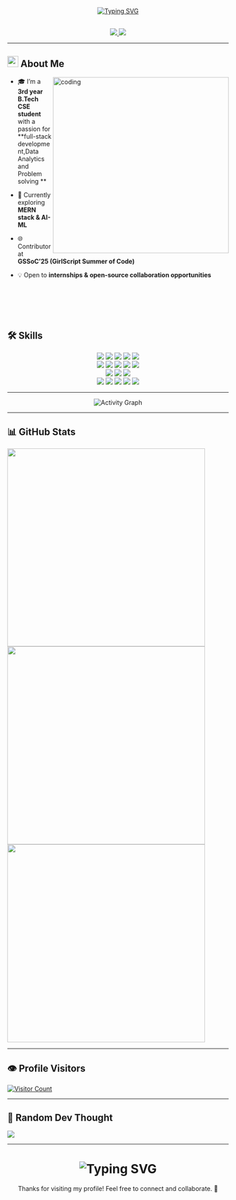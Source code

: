 <!-- Typing animation introduction -->
<div align="center">
  <a href="https://git.io/typing-svg">
    <img src="https://readme-typing-svg.herokuapp.com?font=JetBrains+Mono&weight=700&size=35&duration=2500&pause=100&color=FF6EC7,3E92CC&center=true&multiline=true&repeat=false&width=800&height=130&lines=Hey+there!+I'm+Darshan+Parmar;Turning+Coffee+into+Code+☕💻;Exploring+Tech,+Building+Dreams,+Solving+Problems!" alt="Typing SVG"/>
  </a>
</div>
</br>


<p align="center">
  <a href="https://www.linkedin.com/in/parmar-darshan/">
    <img src="https://img.shields.io/badge/LinkedIn-0A66C2?logo=linkedin&logoColor=white&style=for-the-badge"/>
  </a>
  <a href="mailto:darshan0302parmar@gmail.com">
    <img src="https://img.shields.io/badge/Gmail-D14836?logo=gmail&logoColor=white&style=for-the-badge"/>
  </a>
</p>

---
<!-- About Me section with animated GIF and short description -->
## <img src="https://media2.giphy.com/media/QssGEmpkyEOhBCb7e1/giphy.gif?cid=ecf05e47a0n3gi1bfqntqmob8g9aid1oyj2wr3ds3mg700bl&rid=giphy.gif" width="25" /> About Me  

<img align="right" alt="coding" width="400" src="https://github.com/user-attachments/assets/91f25005-e501-4705-8816-e4523548c790" />

- 🎓 I’m a **3rd year B.Tech CSE student** with a passion for **full-stack development,Data Analytics and Problem solving **
  
- 🌱 Currently exploring **MERN stack & AI-ML**
  
- 🌐 Contributor at **GSSoC’25 (GirlScript Summer of Code)**
  
- 💡 Open to **internships & open-source collaboration opportunities**
<br><br><br>
<br><br><br>




## 🛠 Skills  

<p align="center">
  <img src="https://img.shields.io/badge/Python-3776AB?style=for-the-badge&logo=python&logoColor=white"/>
  <img src="https://img.shields.io/badge/JavaScript-F7DF1E?style=for-the-badge&logo=javascript&logoColor=black"/>
  <img src="https://img.shields.io/badge/PHP-777BB4?style=for-the-badge&logo=php&logoColor=white"/>
  <img src="https://img.shields.io/badge/Java-ED8B00?style=for-the-badge&logo=openjdk&logoColor=white"/>
  <img src="https://img.shields.io/badge/SQL-003B57?style=for-the-badge&logo=mysql&logoColor=white"/>
  <br/>
  <img src="https://img.shields.io/badge/HTML5-E34F26?style=for-the-badge&logo=html5&logoColor=white"/>
  <img src="https://img.shields.io/badge/CSS3-1572B6?style=for-the-badge&logo=css3&logoColor=white"/>
  <img src="https://img.shields.io/badge/Bootstrap-563D7C?style=for-the-badge&logo=bootstrap&logoColor=white"/>
  <img src="https://img.shields.io/badge/TailwindCSS-38B2AC?style=for-the-badge&logo=tailwind-css&logoColor=white"/>
  <img src="https://img.shields.io/badge/jQuery-0769AD?style=for-the-badge&logo=jquery&logoColor=white"/>
  <br/>
  <img src="https://img.shields.io/badge/Node.js-43853D?style=for-the-badge&logo=node.js&logoColor=white"/>
  <img src="https://img.shields.io/badge/MySQL-005C84?style=for-the-badge&logo=mysql&logoColor=white"/>
  <img src="https://img.shields.io/badge/SQLite-07405E?style=for-the-badge&logo=sqlite&logoColor=white"/>
  <br/>
  <img src="https://img.shields.io/badge/Streamlit-FF4B4B?style=for-the-badge&logo=streamlit&logoColor=white"/>
  <img src="https://img.shields.io/badge/Git-F05032?style=for-the-badge&logo=git&logoColor=white"/>
  <img src="https://img.shields.io/badge/GitHub-181717?style=for-the-badge&logo=github&logoColor=white"/>
  <img src="https://img.shields.io/badge/Google_Cloud-4285F4?style=for-the-badge&logo=google-cloud&logoColor=white"/>
  <img src="https://img.shields.io/badge/SAP-0FAAFF?style=for-the-badge&logo=sap&logoColor=white"/>
</p>

---

<!-- 📈 GitHub Activity Graph -->
<div align="center">
    <img src="https://github-readme-activity-graph.vercel.app/graph?username=darshan02parmar&theme=github-dark&hide_border=true&area=true" alt="Activity Graph" />
</div>

---

## 📊 GitHub Stats  

<!-- General stats card -->
<img src="https://github-readme-stats.vercel.app/api?username=darshan02parmar&theme=blue-green&hide_border=false&include_all_commits=true&count_private=true" width="450" />
<br/>
<!-- Streak stats -->
<img src="https://streak-stats.demolab.com/?user=darshan02parmar&theme=blue-green&hide_border=false" width="450" />
<br/>
<!-- Most used languages -->
<img src="https://github-readme-stats.vercel.app/api/top-langs/?username=darshan02parmar&layout=compact&theme=blue-green&hide_border=false" width="450" />

---

## 👁️ Profile Visitors  
[![Visitor Count](https://profile-counter.glitch.me/darshan02parmar/count.svg)](https://github.com/darshan02parmar)

---

## 💭 Random Dev Thought  
![](https://quotes-github-readme.vercel.app/api?type=horizontal&theme=tokyonight)

---

<div align="center">
    <h1>
        <img src="https://readme-typing-svg.herokuapp.com?font=Jetbrains+mono&size=27&duration=3200&color=FF69B4&center=true&vCenter=true&width=650&lines=Data+is+everything..;Code+with+passion+,+create+with+purpose.;Commit+to+your+dreams+,+push+to+GitHub.;Dream+big+,+code+efficiently..." alt="Typing SVG"/>
    </h1>
</div>

<div align="center">
  Thanks for visiting my profile! Feel free to connect and collaborate. 🚀
</div>
